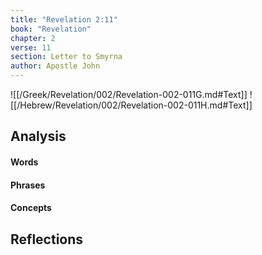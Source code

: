 ```yaml
---
title: "Revelation 2:11"
book: "Revelation"
chapter: 2
verse: 11
section: Letter to Smyrna
author: Apostle John
---
```

![[/Greek/Revelation/002/Revelation-002-011G.md#Text]]
![[/Hebrew/Revelation/002/Revelation-002-011H.md#Text]]

## Analysis

#### Words

#### Phrases

#### Concepts

## Reflections
